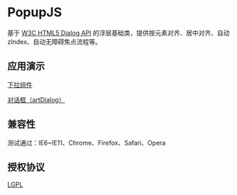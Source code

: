 #	PopupJS

基于 [W3C HTML5 Dialog API](http://www.w3.org/TR/2013/CR-html5-20130806/interactive-elements.html#the-dialog-element) 的浮层基础类，提供按元素对齐、居中对齐、自动 zIndex、自动无障碍焦点流程等。

##	应用演示

[下拉组件](http://aui.github.io/popupjs/doc/selectbox.html)

[对话框（artDialog）](http://aui.github.io/artDialog/doc/index.html)

##	兼容性

测试通过：IE6~IE11、Chrome、Firefox、Safari、Opera

##	授权协议

[LGPL](http://www.gnu.org/licenses/lgpl-2.1.html)